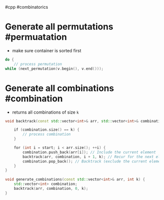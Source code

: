 #cpp #combinatorics 

# Generate all permutations #permuatation
- make sure container is sorted first
```cpp
do {
	// process permutation
while (next_permutation(v.begin(), v.end()));
```

# Generate all combinations #combination
- returns all combinations of size `k`
```cpp
void backtrack(const std::vector<int>& arr, std::vector<int>& combination, int start, int k) {

    if (combination.size() == k) {
        // process combination
    }

    for (int i = start; i < arr.size(); ++i) {
        combination.push_back(arr[i]); // Include the current element
        backtrack(arr, combination, i + 1, k); // Recur for the next elements
        combination.pop_back(); // Backtrack (exclude the current element)
    }
}
  
void generate_combinations(const std::vector<int>& arr, int k) {
    std::vector<int> combination;
    backtrack(arr, combination, 0, k);
}
```